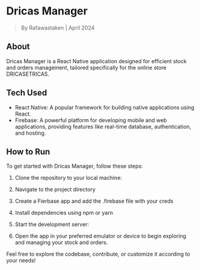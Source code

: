 # Dricas Manager

> By Rafawastaken | April 2024

## About

Dricas Manager is a React Native application designed for efficient stock and orders management, tailored specifically for the online store DRICASETRICAS.

## Tech Used

- React Native: A popular framework for building native applications using React.
- Firebase: A powerful platform for developing mobile and web applications, providing features like real-time database, authentication, and hosting.

## How to Run

To get started with Dricas Manager, follow these steps:

1. Clone the repository to your local machine:

2. Navigate to the project directory

3. Create a Fierbase app and add the .firebase file with your creds

4. Install dependencies using npm or yarn

5. Start the development server:

6. Open the app in your preferred emulator or device to begin exploring and managing your stock and orders.

Feel free to explore the codebase, contribute, or customize it according to your needs!
